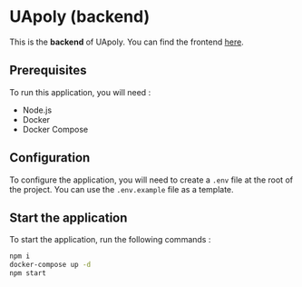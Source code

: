 # UApoly (backend)
This is the **backend** of UApoly. You can find the frontend [here](https://github.com/Gyrehio/uapoly-frontend).

## Prerequisites
To run this application, you will need :
- Node.js
- Docker
- Docker Compose

## Configuration
To configure the application, you will need to create a `.env` file at the root of the project. You can use the `.env.example` file as a template.

## Start the application
To start the application, run the following commands :
```bash
npm i
docker-compose up -d
npm start
```